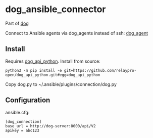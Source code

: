 # dog_ansible_connector

Part of [dog](https://relaypro-open.github.io/dog/)

Connect to Ansible agents via dog_agents instead of ssh: [dog_agent](https://github.com/relaypro-open/dog_agent)

## Install
Requires [dog_api_python](https://github.com/relaypro-open/dog_api_python).
Install from source:

```
python3 -m pip install -e git+https://github.com/relaypro-open/dog_api_python.git#egg=dog_api_python
```

Copy dog.py to ~/.ansible/plugins/connection/dog.py

## Configuration
ansible.cfg:

```
[dog_connection]
base_url = http://dog-server:8000/api/V2 
apikey = abc123
```

